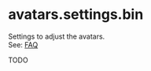 # avatars.settings.bin

Settings to adjust the avatars.  
See: [FAQ](/FAQ/README?id=q-my-avatars-knees-bend-too-much-is-there-anything-i-can-do)

TODO
